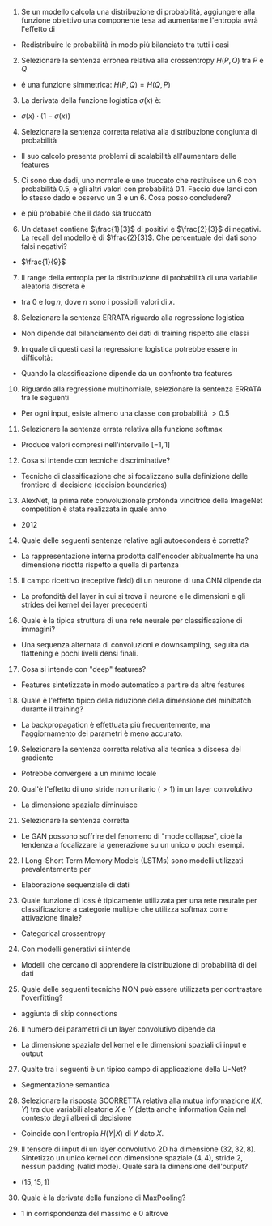 1. Se un modello calcola una distribuzione di probabilità, aggiungere alla funzione obiettivo una componente tesa ad aumentarne l'entropia avrà l'effetto di
- Redistribuire le probabilità in modo più bilanciato tra tutti i casi

2. Selezionare la sentenza erronea relativa alla crossentropy $H(P,Q)$ tra $P$ e $Q$
- é una funzione simmetrica: $H(P,Q) = H(Q,P)$

3. La derivata della funzione logistica $\sigma(x)$ è:
- $\sigma(x)\cdot(1-\sigma(x))$

4. Selezionare la sentenza corretta relativa alla distribuzione congiunta di probabilità
- Il suo calcolo presenta problemi di scalabilità all'aumentare delle features

5. Ci sono due dadi, uno normale e uno truccato che restituisce un 6 con probabilità $0.5$, e gli altri valori con probabilità $0.1$. Faccio due lanci con lo stesso dado e osservo un 3 e un 6. Cosa posso concludere?
- è più probabile che il dado sia truccato

6. Un dataset contiene $\frac{1}{3}$ di positivi e $\frac{2}{3}$ di negativi. La recall del modello è di $\frac{2}{3}$. Che percentuale dei dati sono falsi negativi?
- $\frac{1}{9}$

7. Il range della entropia per la distribuzione di probabilità di una variabile aleatoria discreta è 
- tra $0$ e $\log n$, dove $n$ sono i possibili valori di $x$.

8. Selezionare la sentenza ERRATA riguardo alla regressione logistica
- Non dipende dal bilanciamento dei dati di training rispetto alle classi

9. In quale di questi casi la regressione logistica potrebbe essere in difficoltà:
- Quando la classificazione dipende da un confronto tra features

10. Riguardo alla regressione multinomiale, selezionare la sentenza ERRATA tra le seguenti
- Per ogni input, esiste almeno una classe con probabilità $>0.5$

11. Selezionare la sentenza errata relativa alla funzione softmax
- Produce valori compresi nell'intervallo $[-1,1]$

12. Cosa si intende con tecniche discriminative? 
- Tecniche di classificazione che si focalizzano sulla definizione delle frontiere di decisione (decision boundaries)

13. AlexNet, la prima rete convoluzionale profonda vincitrice della ImageNet competition è stata realizzata in quale anno
- 2012

14. Quale delle seguenti sentenze relative agli autoeconders è corretta?
- La rappresentazione interna prodotta dall'encoder abitualmente ha una dimensione ridotta rispetto a quella di partenza

15. Il campo ricettivo (receptive field) di un neurone di una CNN dipende da
- La profondità del layer in cui si trova il neurone e le dimensioni e gli strides dei kernel dei layer precedenti

16. Quale è la tipica struttura di una rete neurale per classificazione di immagini?
- Una sequenza alternata di convoluzioni e downsampling, seguita da flattening e pochi livelli densi finali.

17. Cosa si intende con "deep" features?
- Features sintetizzate in modo automatico a partire da altre features

18. Quale è l'effetto tipico della riduzione della dimensione del minibatch durante il training?
- La backpropagation è effettuata più frequentemente, ma l'aggiornamento dei parametri è meno accurato.

19. Selezionare la sentenza corretta relativa alla tecnica a discesa del gradiente
- Potrebbe convergere a un minimo locale

20. Qual'è l'effetto di uno stride non unitario ($>1$) in un layer convolutivo
 - La dimensione spaziale diminuisce

21. Selezionare la sentenza corretta
- Le GAN possono soffrire del fenomeno di "mode collapse", cioè la tendenza a focalizzare la generazione su un unico o pochi esempi.

22. I Long-Short Term Memory Models (LSTMs) sono modelli utilizzati prevalentemente per 
- Elaborazione sequenziale di dati

23. Quale funzione di loss è tipicamente utilizzata per una rete neurale per classificazione a categorie multiple che utilizza softmax come attivazione finale?
- Categorical crossentropy

24. Con modelli generativi si intende
- Modelli che cercano di apprendere la distribuzione di probabilità di dei dati

25. Quale delle seguenti tecniche NON può essere utilizzata per contrastare l'overfitting?
- aggiunta di skip connections

26. Il numero dei parametri di un layer convolutivo dipende da
- La dimensione spaziale del kernel e le dimensioni spaziali di input e output

27. Qualte tra i seguenti è un tipico campo di applicazione della U-Net?
- Segmentazione semantica

28. Selezionare la risposta SCORRETTA relativa alla mutua informazione $I(X,Y)$ tra due variabili aleatorie $X$ e $Y$ (detta anche information Gain nel contesto degli alberi di decisione
- Coincide con l'entropia $H(Y|X)$ di $Y$ dato $X$.

29. Il tensore di input di un layer convolutivo 2D ha dimensione $(32,32,8)$. Sintetizzo un unico kernel con dimensione spaziale $(4,4)$, stride 2, nessun padding (valid mode). Quale sarà la dimensione dell'output?
- $(15,15,1)$

30. Quale è la derivata della funzione di MaxPooling?
- 1 in corrispondenza del massimo e 0 altrove